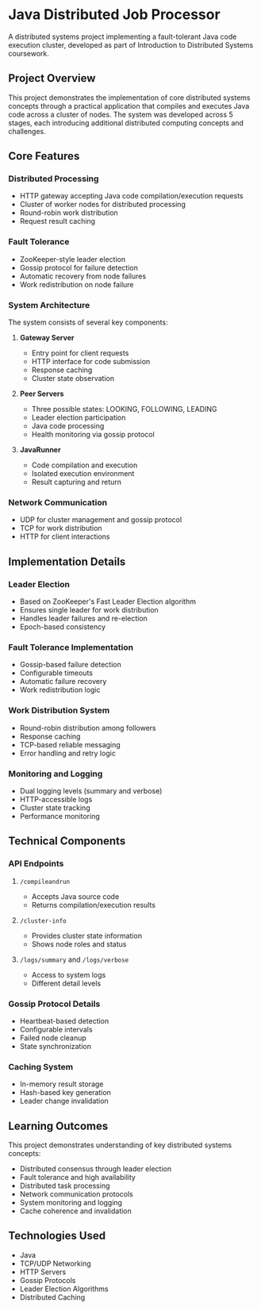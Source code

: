 # Java Distributed Job Processor

A distributed systems project implementing a fault-tolerant Java code execution cluster, developed as part of Introduction to Distributed Systems coursework.

## Project Overview

This project demonstrates the implementation of core distributed systems concepts through a practical application that compiles and executes Java code across a cluster of nodes. The system was developed across 5 stages, each introducing additional distributed computing concepts and challenges.

## Core Features

### Distributed Processing
- HTTP gateway accepting Java code compilation/execution requests
- Cluster of worker nodes for distributed processing
- Round-robin work distribution
- Request result caching

### Fault Tolerance
- ZooKeeper-style leader election
- Gossip protocol for failure detection
- Automatic recovery from node failures
- Work redistribution on node failure

### System Architecture

The system consists of several key components:

1. **Gateway Server**
   - Entry point for client requests
   - HTTP interface for code submission
   - Response caching
   - Cluster state observation

2. **Peer Servers**
   - Three possible states: LOOKING, FOLLOWING, LEADING
   - Leader election participation
   - Java code processing
   - Health monitoring via gossip protocol

3. **JavaRunner**
   - Code compilation and execution
   - Isolated execution environment
   - Result capturing and return

### Network Communication

- UDP for cluster management and gossip protocol
- TCP for work distribution
- HTTP for client interactions

## Implementation Details

### Leader Election
- Based on ZooKeeper's Fast Leader Election algorithm
- Ensures single leader for work distribution
- Handles leader failures and re-election
- Epoch-based consistency

### Fault Tolerance Implementation
- Gossip-based failure detection
- Configurable timeouts
- Automatic failure recovery
- Work redistribution logic

### Work Distribution System
- Round-robin distribution among followers
- Response caching
- TCP-based reliable messaging
- Error handling and retry logic

### Monitoring and Logging
- Dual logging levels (summary and verbose)
- HTTP-accessible logs
- Cluster state tracking
- Performance monitoring

## Technical Components

### API Endpoints

1. `/compileandrun`
   - Accepts Java source code
   - Returns compilation/execution results

2. `/cluster-info`
   - Provides cluster state information
   - Shows node roles and status

3. `/logs/summary` and `/logs/verbose`
   - Access to system logs
   - Different detail levels

### Gossip Protocol Details
- Heartbeat-based detection
- Configurable intervals
- Failed node cleanup
- State synchronization

### Caching System
- In-memory result storage
- Hash-based key generation
- Leader change invalidation

## Learning Outcomes

This project demonstrates understanding of key distributed systems concepts:

- Distributed consensus through leader election
- Fault tolerance and high availability
- Distributed task processing
- Network communication protocols
- System monitoring and logging
- Cache coherence and invalidation

## Technologies Used

- Java
- TCP/UDP Networking
- HTTP Servers
- Gossip Protocols
- Leader Election Algorithms
- Distributed Caching

